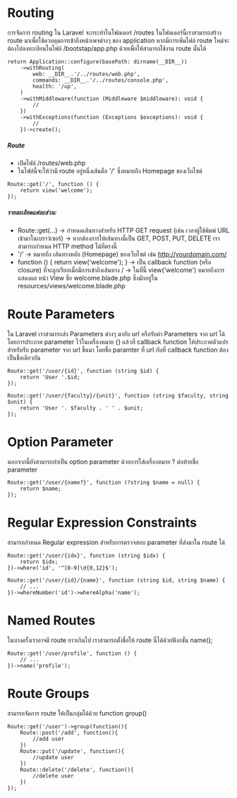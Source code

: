 # Routing

การจัดการ routing ใน Laravel จะกระทำในโฟลเดอร์ /routes ในโฟลเดอร์นี้เราสามารถสร้าง route มาเพื่อใช้ควบคุมการเข้าถึงหน้าเพจต่างๆ ของ application
หากมีการเพิ่มไฟล์ route ใหม่จะต้องไปลงทะเบียนในไฟล์ /bootstap/app.php ด้วยเพื่อให้สามารถใช้งาน route นั้นได้

```
return Application::configure(basePath: dirname(__DIR__))
    ->withRouting(
        web: __DIR__.'/../routes/web.php',
        commands: __DIR__.'/../routes/console.php',
        health: '/up',
    )
    ->withMiddleware(function (Middleware $middleware): void {
        //
    })
    ->withExceptions(function (Exceptions $exceptions): void {
        //
    })->create();
```

##### Route

- เปิดไฟล์ /routes/web.php
- ในไฟล์นี้จะให้ว่ามี route อยู่หนึ่งเส้นคือ '/' ซึ่งหมายถึง Homepage ของเว็บไซต์

```
Route::get('/', function () {
    return view('welcome');
});
```

##### รายละเอียดแต่ละส่วน:

- Route::get(...)
  → กำหนดเส้นทางสำหรับ HTTP GET request
  (เช่น เวลาผู้ใช้พิมพ์ URL เข้ามาในเบราว์เซอร์)
  → หากต้องการให้เส้นทางนี้เป็น GET, POST, PUT, DELETE เราสามารถกำหนด HTTP method ได้ที่ตรงนี้
- '/'
  → หมายถึง เส้นทางหลัก (Homepage) ของเว็บไซต์
  เช่น http://yourdomain.com/
- function () { return view('welcome'); }
  → เป็น callback function (หรือ closure) ที่จะถูกเรียกเมื่อมีการเข้าถึงเส้นทาง /
  → ในที่นี้ view('welcome') หมายถึงการแสดงผล หน้า View ชื่อ welcome.blade.php ซึ่งมักอยู่ใน resources/views/welcome.blade.php

# Route Parameters

ใน Laravel เราสามารถส่ง Parameters ต่างๆ มากับ url หรือรับค่า Parameters จาก url ได้โดยการประกาศ parameter ไว้ในเครื่องหมาย {} แล้วที่ callback function ให้ประกาศตัวแปรสำหรับรับ parameter จาก url ขึ้นมา โดยชื่อ paramter ที่ url กับที่ callback function ต้องเป็นชื่อเดียวกัน

```
Route::get('/user/{id}', function (string $id) {
    return 'User '.$id;
});

Route::get('/user/{faculty}/{unit}', function (string $faculty, string $unit) {
    return 'User '. $faculty . ' ' . $unit;
});
```

# Option Parameter

นอกจากนี้ยังสามารถทำเป็น option parameter ด้วยการใส่เครื่องหมาย ? ต่อท้ายชื่อ parameter

```
Route::get('/user/{name?}', function (?string $name = null) {
    return $name;
});
```

# Regular Expression Constraints

สามารถกำหนด Regular expression สำหรับการตรวจสอบ parameter ที่ส่งมาใน route ได้

```
Route::get('/user/{idx}', function (string $idx) {
    return $idx;
})->where('id', '^[0-9]\d{0,12}$');

Route::get('/user/{id}/{name}', function (string $id, string $name) {
    // ...
})->whereNumber('id')->whereAlpha('name');
```

# Named Routes

ในบางครั้งเราอาจมี route ยาวเกินไป เราสามารถตั้งชื่อให้ route นี้ได้ด้วยฟังกชั่น name();

```
Route::get('/user/profile', function () {
    // ...
})->name('profile');
```

# Route Groups

สามารถจัดการ route ให้เป็นกลุ่มได้ด้วย function group()

```
Route::get('/user')->group(function(){
    Route::post('/add', function(){
        //add user
    })
    Route::put('/update', function(){
        //update user
    })
    Route::delete('/delete', function(){
        //delete user
    })
});
```
